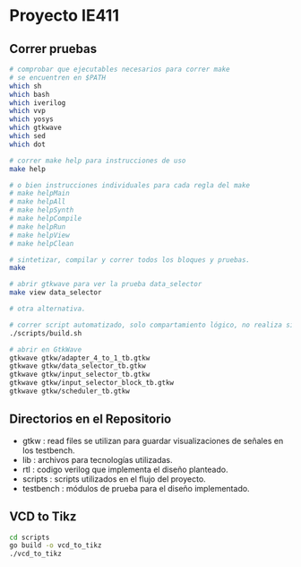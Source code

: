 # Proyecto IE411

## Correr pruebas

```bash
# comprobar que ejecutables necesarios para correr make
# se encuentren en $PATH
which sh
which bash
which iverilog
which vvp
which yosys
which gtkwave
which sed
which dot

# correr make help para instrucciones de uso
make help

# o bien instrucciones individuales para cada regla del make
# make helpMain
# make helpAll
# make helpSynth
# make helpCompile
# make helpRun
# make helpView
# make helpClean

# sintetizar, compilar y correr todos los bloques y pruebas.
make

# abrir gtkwave para ver la prueba data_selector
make view data_selector

# otra alternativa.

# correr script automatizado, solo compartamiento lógico, no realiza síntesis.
./scripts/build.sh

# abrir en GtkWave
gtkwave gtkw/adapter_4_to_1_tb.gtkw
gtkwave gtkw/data_selector_tb.gtkw
gtkwave gtkw/input_selector_tb.gtkw
gtkwave gtkw/input_selector_block_tb.gtkw
gtkwave gtkw/scheduler_tb.gtkw
```

## Directorios en el Repositorio

 * gtkw :  read files se  utilizan para guardar visualizaciones de señales en
 los testbench.
 * lib : archivos para tecnologías utilizadas.
 * rtl : codigo verilog que implementa el diseño planteado.
 * scripts : scripts utilizados en el flujo del proyecto.
 * testbench : módulos de prueba para el diseño implementado.

## VCD to Tikz

```bash
cd scripts
go build -o vcd_to_tikz
./vcd_to_tikz
```